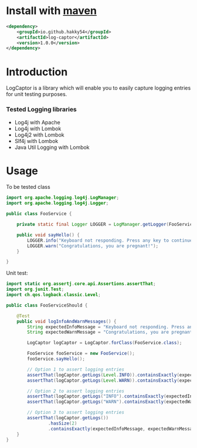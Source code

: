 # Install with [maven](https://mvnrepository.com/artifact/io.github.hakky54/sslcontext-kickstart)
```xml
<dependency>
    <groupId>io.github.hakky54</groupId>
    <artifactId>log-captor</artifactId>
    <version>1.0.0</version>
</dependency>
```

# Introduction
LogCaptor is a library which will enable you to easily capture logging entries for unit testing purposes.

### Tested Logging libraries
 - Log4j with Apache
 - Log4j with Lombok
 - Log4j2 with Lombok
 - Slf4j with Lombok
 - Java Util Logging with Lombok
 
# Usage
To be tested class
```java
import org.apache.logging.log4j.LogManager;
import org.apache.logging.log4j.Logger;

public class FooService {

    private static final Logger LOGGER = LogManager.getLogger(FooService.class);

    public void sayHello() {
        LOGGER.info("Keyboard not responding. Press any key to continue...");
        LOGGER.warn("Congratulations, you are pregnant!");
    }

}
```
Unit test:
```java
import static org.assertj.core.api.Assertions.assertThat;
import org.junit.Test;
import ch.qos.logback.classic.Level;

public class FooServiceShould {

    @Test
    public void logInfoAndWarnMessages() {
        String expectedInfoMessage = "Keyboard not responding. Press any key to continue...";
        String expectedWarnMessage = "Congratulations, you are pregnant!";

        LogCaptor logCaptor = LogCaptor.forClass(FooService.class);

        FooService fooService = new FooService();
        fooService.sayHello();

        // Option 1 to assert logging entries
        assertThat(logCaptor.getLogs(Level.INFO)).containsExactly(expectedInfoMessage);
        assertThat(logCaptor.getLogs(Level.WARN)).containsExactly(expectedWarnMessage);

        // Option 2 to assert logging entries
        assertThat(logCaptor.getLogs("INFO").containsExactly(expectedInfoMessage);
        assertThat(logCaptor.getLogs("WARN").containsExactly(expectedWarnMessage);

        // Option 3 to assert logging entries
        assertThat(logCaptor.getLogs())
                .hasSize(2)
                .containsExactly(expectedInfoMessage, expectedWarnMessage);
    }
}
```

